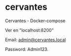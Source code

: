 # cervantes
Cervantes - Docker-compose

Ver en "localhost:8200"

Email: admin@cervantes.local  

Password: Admin123.
